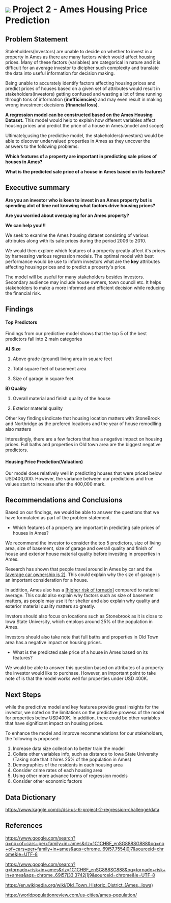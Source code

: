 # ![](https://ga-dash.s3.amazonaws.com/production/assets/logo-9f88ae6c9c3871690e33280fcf557f33.png) Project 2 - Ames Housing Price Prediction

## Problem Statement

Stakeholders(Investors) are unable to decide on whether to invest in a property in Ames as there are many factors which would affect housing prices. Many of these factors (variables) are categorical in nature and it is difficult for an average investor to dicipher such complexity and translate the data into useful information for decision making.

Being unable to accurately identify factors affecting housing prices and predict prices of houses based on a given set of attributes would result in stakeholders(investors) getting confused and wasting a lot of time running through tons of information **(inefficiencies)** and may even result in making wrong investment decisions **(financial loss)**.

**A regression model can be constructed based on the Ames Housing Dataset.** This model would help to explain how dfferent variables affect housing prices and predict the price of a house in Ames.(model and scope)

Ultimately,using the predictive model, the stakeholders(investors) would be able to discover undervalued properties in Ames as they uncover the answers to the following problems:

**Which features of a property are important in predicting sale prices of houses in Ames?**

**What is the predicted sale price of a house in Ames based on its features?**

## Executive summary

**Are you an investor who is keen to invest in an Ames property but is spending alot of time not knowing what factors drive housing prices?**

**Are you worried about overpaying for an Ames property?**

**We can help you!!!**

We seek to examine the Ames housing dataset consisting of various attributes along with its sale prices during the period 2006 to 2010.

We would then explore which features of a property greatly affect it's prices by harnessing various regression models. The optimal model with best performance would be use to inform investors what are the **key** attributes affecting housing prices and to predict a property's price.

The model will be useful for many stakeholders besides investors. Secondary audience may include house owners, town council etc. It helps stakeholders  to make a more informed and efficient decision while reducing the financial risk.


## Findings

#### Top Predictors

Findings from our predictive model shows that the top 5 of the best predictors fall into 2 main categories

**A) Size**

1. Above grade (ground) living area in square feet

2. Total square feet of basement area
    
3. Size of garage in square feet
    
**B) Quality**

1. Overall material and finish quality of the house

2. Exterior material quality

Other key findings indicate that housing location matters with StoneBrook and Northridge as the prefered locations and the year of house remodlling also matters 

Interestingly, there are a few factors that has a negative impact on housing prices. Full baths and properties in Old town area are the biggest negative predictors.

#### Housing Price Prediction(Valuation)

Our model does relatively well in predicting houses that were priced below USD400,000. However, the variance between our predictions and true values start to increase after the 400,000 mark. 

## Recommendations and Conclusions

Based on our findings, we would be able to answer the questions that we have formulated as part of the problem statement.

* Which features of a property are important in predicting sale prices of houses in Ames?

We recommend the investor to consider the top 5 predictors, size of living area, size of basement, size of garage and overall quality and finish of house and exterior house material quality before investing in properties in Ames.

Research has shown that people travel around in Ames by car and the [[average car ownership is 2]](https://www.google.com/search?q=no+of+cars+per+family+in+ames&rlz=1C1CHBF_enSG888SG888&oq=no+of+cars+per+family+in+ames&aqs=chrome..69i57.7554j0j7&sourceid=chrome&ie=UTF-8). This could explain why the size of garage is an important consideration for a house.

In addition, Ames also has a [[higher risk of tornado]](https://www.google.com/search?q=tornado+risk+in+ames&rlz=1C1CHBF_enSG888SG888&oq=tornado+risk+in+ames&aqs=chrome..69i57j33.3742j1j9&sourceid=chrome&ie=UTF-8) compared to national average. This could also explain why factors such as size of basement matters, as people may use it for shelter and also explain why quality and exterior material quality matters so greatly.

Invstors should also focus on locations such as Stonebrook as it is close to Iowa State University, which employs around 25% of the population in Ames.

Investors should also take note that full baths and properties in Old Town area has a negative impact on housing prices.

* What is the predicted sale price of a house in Ames based on its features?

We would be able to answer this question based on attributes of a property the investor would like to purchase.
However, an important point to take note of is that the model works well for properties under USD 400K.

## Next Steps
while the predictive model and key features provide great insights for the investor, we noted on the limitations on the predictive prowess of the model for properties below USD400K. In addition, there could be other variables that have significant impact on housing prices.

To enhance the model and improve recommendations for our stakeholders, the following is proposed:

1. Increase data size collection to better train the model
2. Collate other variables info, such as distance to Iowa State University (Taking note that it hires 25% of the population in Ames)
3. Demographics of the residents in each housing area
4. Consider crime rates of each housing area
5. Using other more advance forms of regression models
6. Consider other economic factors

## Data Dictionary
https://www.kaggle.com/c/dsi-us-6-project-2-regression-challenge/data


## References
https://www.google.com/search?q=no+of+cars+per+family+in+ames&rlz=1C1CHBF_enSG888SG888&oq=no+of+cars+per+family+in+ames&aqs=chrome..69i57.7554j0j7&sourceid=chrome&ie=UTF-8

https://www.google.com/search?q=tornado+risk+in+ames&rlz=1C1CHBF_enSG888SG888&oq=tornado+risk+in+ames&aqs=chrome..69i57j33.3742j1j9&sourceid=chrome&ie=UTF-8

https://en.wikipedia.org/wiki/Old_Town_Historic_District_(Ames,_Iowa)

https://worldpopulationreview.com/us-cities/ames-population/
